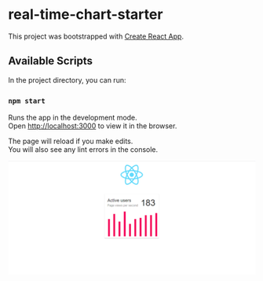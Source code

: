# real-time-chart-starter

This project was bootstrapped with [Create React App](https://github.com/facebook/create-react-app).

## Available Scripts

In the project directory, you can run:

### `npm start`

Runs the app in the development mode.<br />
Open [http://localhost:3000](http://localhost:3000) to view it in the browser.

The page will reload if you make edits.<br />
You will also see any lint errors in the console.

![alt text](https://github.com/JamesUgbanu/real-time-chart-starter/blob/main/public/static/images/react%20real%20time%20chart%20starter.PNG)
